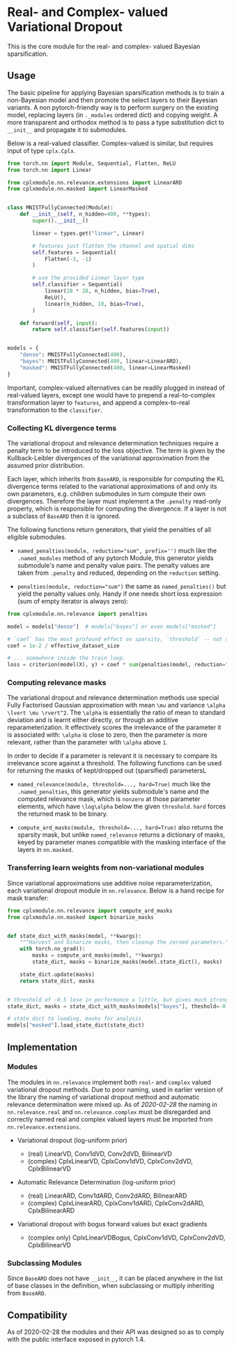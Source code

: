 # Real- and Complex- valued Variational Dropout

This is the core module for the real- and complex- valued Bayesian sparsification.

## Usage

The basic pipeline for applying Bayesian sparsification methods is to train a non-Bayesian model and then promote the select layers to their Bayesian variants. A non pytorch-friendly way is to perform surgery on the existing model, replacing layers (in `._modules` ordered dict) and copying weight. A more transparent and orthodox method is to pass a type substitution dict to `__init__` and propagate it to submodules.

Below is a real-valued classifier. Complex-valued is similar, but requires input of type `cplx.Cplx`.

```python
from torch.nn import Module, Sequential, Flatten, ReLU
from torch.nn import Linear

from cplxmodule.nn.relevance.extensions import LinearARD
from cplxmodule.nn.masked import LinearMasked


class MNISTFullyConnected(Module):
    def __init__(self, n_hidden=400, **types):
        super().__init__()

        linear = types.get("linear", Linear)

        # features just flatten the channel and spatial dims
        self.features = Sequential(
            Flatten(-3, -1)
        )

        # use the provided Linear layer type
        self.classifier = Sequential(
            linear(28 * 28, n_hidden, bias=True),
            ReLU(),
            linear(n_hidden, 10, bias=True),
        )

    def forward(self, input):
        return self.classifier(self.features(input))


models = {
    "dense": MNISTFullyConnected(400),
    "bayes": MNISTFullyConnected(400, linear=LinearARD),
    "masked": MNISTFullyConnected(400, linear=LinearMasked)
}
```

Important, complex-valued alternatives can be readily plugged in instead of real-valued layers,
except one would have to prepend a real-to-complex transformation layer to `features`, and
append a complex-to-real transformation to the `classifier`.


### Collecting KL divergence terms

The variational dropout and relevance determination techniques require a penalty term to be introduced to the loss objective. The term is given by the Kullback-Leibler divergences of the variational approximation from the assumed prior distribution.

Each layer, which inherits from `BaseARD`, is responsible for computing the KL divergence terms related to the variational approximations of and only its own parameters, e.g. children submodules in turn compute their own divergences. Therefore the layer must implement a the `.penalty` read-only property, which is responsible for computing the divergence. If a layer is not a subclass of `BaseARD` then it is ignored.

The following functions return generators, that yield the penalties of all eligible submodules.

* `named_penalties(module, reduction="sum", prefix='')` much like the `.named_modules` method of any pytorch Module, this generator yields submodule's name and penalty value pairs. The penalty values are taken from `.penalty` and reduced, depending on the `reduction` setting.

* `penalties(module, reduction="sum")` the same as `named_penalties()` but yield the penalty values only. Handy if one needs short loss expression (sum of empty iterator is always zero):

```python
from cplxmodule.nn.relevance import penalties

model = models["dense"]  # models["bayes"] or even models["masked"]

# `coef` has the most profound effect on sparsity, `threshold` -- not so much
coef = 1e-2 / effective_dataset_size

# ... somewhere inside the train loop.
loss = criterion(model(X), y) + coef * sum(penalties(model, reduction="sum"))
```

### Computing relevance masks

The variational dropout and relevance determination methods use special Fully Factorised Gaussian approximation with mean `\mu` and variance `\alpha \lvert \mu \rvert^2`. The `\alpha` is essentially the ratio of mean to standard deviation and is learnt either directly, or through an additive reparameterization. It effectively scores the irrelevance of the parameter it is associated with: `\alpha` is close to zero, then the parameter is more relevant, rather than the parameter with `\alpha` above `1`.

In order to decide if a parameter is relevant it is necessary to compare its irrelevance score against a threshold. The following functions can be used for returning the masks of kept/dropped out (sparsified) parametersL

* `named_relevance(module, threshold=..., hard=True)` much like the `.named_penalties`, this generator yields submodule's name and the computed relevance mask, which is `nonzero` at those parameter elements, which have `\log\alpha` below the given `threshold`. `hard` forces the returned mask to be binary.

* `compute_ard_masks(module, threshold=..., hard=True)` also returns the sparsity mask, but unlike `named_relevance` returns a dictionary of masks, keyed by parameter manes compatible with the masking interface of the layers in `nn.masked`.

### Transferring learn weights from non-variational modules

Since variational approximations use additive noise reparameterization, each variational dropout module in `nn.relevance`. Below is a hand recipe for mask transfer:

```python
from cplxmodule.nn.relevance import compute_ard_masks
from cplxmodule.nn.masked import binarize_masks


def state_dict_with_masks(model, **kwargs):
    """Harvest and binarize masks, then cleanup the zeroed parameters."""
    with torch.no_grad():
        masks = compute_ard_masks(model, **kwargs)
        state_dict, masks = binarize_masks(model.state_dict(), masks)

    state_dict.update(masks)
    return state_dict, masks


# threshold of -0.5 lose in performance a little, but gives much stronger sparsity
state_dict, masks = state_dict_with_masks(models["bayes"], theshold=-0.5, hard=True)

# state dict to loading, masks for analysis
models["masked"].load_state_dict(state_dict)
```

## Implementation

### Modules

The modules in `nn.relevance` implement both `real`- and `complex` valued variational dropout methods. Due to poor naming, used in earlier version of the library the naming of variational dropout method and automatic relevance determination were mixed up. As of *2020-02-28* the naming in `nn.relevance.real` and `nn.relevance.complex`  must be disregarded and correctly named real and complex valued layers must be imported from `nn.relevance.extensions`.

* Variational dropout (log-uniform prior)
    - (real) LinearVD, Conv1dVD, Conv2dVD, BilinearVD
    - (complex) CplxLinearVD, CplxConv1dVD, CplxConv2dVD, CplxBilinearVD

* Automatic Relevance Determination (log-uniform prior)
    - (real) LinearARD, Conv1dARD, Conv2dARD, BilinearARD
    - (complex) CplxLinearARD, CplxConv1dARD, CplxConv2dARD, CplxBilinearARD

* Variational dropout with bogus forward values but exact gradients
    - (complex only) CplxLinearVDBogus, CplxConv1dVD, CplxConv2dVD, CplxBilinearVD

### Subclassing Modules

Since `BaseARD` does not have `__init__`, it can be placed anywhere in the list of base classes in the definition, when subclassing or multiply inheriting from `BaseARD`.

## Compatibility

As of 2020-02-28 the modules and their API was designed so as to comply with the public interface exposed in pytorch 1.4.
